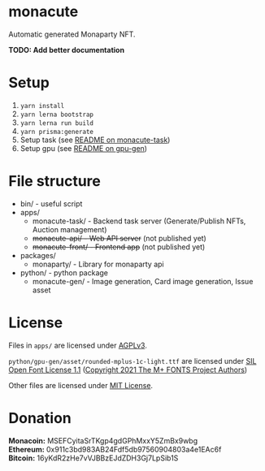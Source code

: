 # monacute

Automatic generated Monaparty NFT.

**TODO: Add better documentation**

# Setup

1. `yarn install`
2. `yarn lerna bootstrap`
3. `yarn lerna run build`
4. `yarn prisma:generate`
5. Setup task (see [README on monacute-task](/apps/monacute-task/README.md))
6. Setup gpu (see [README on gpu-gen](/python/gpu-gen/README.md))

# File structure

- bin/ - useful script
- apps/
  - monacute-task/ - Backend task server (Generate/Publish NFTs, Auction management)
  - ~~monacute-api/ - Web API server~~ (not published yet)
  - ~~monacute-front/ - Frontend app~~ (not published yet)
- packages/
  - monaparty/ - Library for monaparty api
- python/ - python package
  - monacute-gen/ - Image generation, Card image generation, Issue asset

# License

Files in `apps/` are licensed under [AGPLv3](/apps/monacute-task/LICENSE.md).

`python/gpu-gen/asset/rounded-mplus-1c-light.ttf` are licensed under [SIL Open Font License 1.1](https://scripts.sil.org/cms/scripts/page.php?site_id=nrsi&id=OFL_web) ([Copyright 2021 The M+ FONTS Project Authors](https://github.com/coz-m/MPLUS_FONTS))

Other files are licensed under [MIT License](/python/gpu-gen/LICENSE.md).

# Donation
**Monacoin:** MSEFCyitaSrTKgp4gdGPhMxxY5ZmBx9wbg\
**Ethereum:** 0x911c3bd983AB24Fdf5db97560904803a4e1EAc6f\
**Bitcoin:** 16yKdR2zHe7vVJBBzEJdZDH3Gj7LpSib1S
